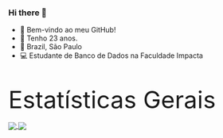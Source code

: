 ### Hi there 👋

- :punch: Bem-vindo ao meu GitHub!
- :calendar: Tenho 23 anos.
- :pushpin: Brazil, São Paulo
- :computer: Estudante de Banco de Dados na Faculdade Impacta

<br>

<font size=20>Estatísticas Gerais</font><br>

<a href="https://github.com/Guiih13/github-readme-stats">
  <img align="center" src="https://github-readme-stats.vercel.app/api?username=Guiih13&show_icons=true&theme=merko&include_all_commits=true&card_width=500" />
</a>

<a href="https://github.com/Guiih13/github-readme-stats">
  <img align="center" src="https://github-readme-stats.vercel.app/api/top-langs/?username=Guiih13&theme=merko&card_width=600" />
</a>
